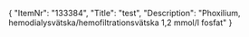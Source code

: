 {
  "ItemNr": "133384",
  "Title": "test",
  "Description": "Phoxilium, hemodialysvätska/hemofiltrationsvätska 1,2 mmol/l fosfat"
}